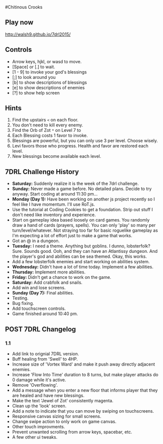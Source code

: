 #Chitinous Crooks

## Play now
http://walsh9.github.io/7drl2015/

## Controls
* Arrow keys, hjkl, or wasd to move.
* [Space] or [.] to wait.
* [1 - 9] to invoke your god\'s blessings
* [;] to look around you
* [b] to show descriptions of blessings
* [e] to show descriptions of enemies
* [?] to show help screen

## Hints
1. Find the upstairs `<` on each floor.
2. You don't need to kill every enemy.
3. Find the Orb of Zot `*` on Level 7 to 
4. Each Blessing costs 1 favor to invoke.
5. Blessings are powerful, but you can only use 3 per level. Choose wisely.
6. Levi favors those who progress. Health and favor are restored each level.
7. New blessings become available each level.


## 7DRL Challenge History

* **Saturday:** Suddenly realize it is the week of the 7drl challenge.
* **Sunday:** Never made a game before. No detailed plans. Decide to try anyway. Start coding at around 11:30 pm...
* **Monday (Day 1):** Have been working on another js project recently so I feel like I have momentum. I'll use RoT.js.
* Use the tutorial at Coding Cookies to get a foundation. Strip out stuff I don't need like inventory and experience.
* Start on gameplay idea based loosely on card games. You randomly draw a hand of cards (prayers, spells).  You can only 'play' so many per turn/level/whatever. Not straying too far for basic roguelike gameplay as I'm expecting a lot of effort just to make a game that works.
* Got an @ in a dungeon.
* **Tuesday:** I need a theme. Anything but goblins. I dunno, lobsterfolk? Sure. Sounds good.  Ooh, and they can have an Atlantissy dungeon. And the player's god and abilities can be sea themed.  Okay, this works.
* Add a few lobsterfolk enemies and start working on abilities system.
* **Wednesday:** Didn't have a lot of time today. Implement a few abilities.
* **Thursday:** Implement more abilities.
* **Friday:** Didn't get a chance to work on the game.
* **Saturday:** Add crabfolk and snails.
* Add win and lose screens.
* **Sunday (Day 7):** Final abilities. 
* Testing. 
* Bug fixing. 
* Add touchscreen controls. 
* Game finished around 10:40 pm.

## POST 7DRL Changelog
### 1.1
* Add link to orignial 7DRL version.
* Buff healing from 'Swell' to 4HP.
* Increase size of 'Vortex Ward' and make it push away directly adjacent enemies.
* Increase 'Flow Into Time' duration to 8 turns, but make player attacks do 0 damage while it's active.
* Remove 'Overflowing'.
* Add a message when you enter a new floor that informs player that they are healed and have new blessings.
* Make the text 'Jewel of Zot' consistently magenta.
* Clean up the 'look' screen.
* Add a note to indicate that you can move by swiping on touchscreens.
* Responsive canvas sizing for small screens.
* Change swipe action to only work on game canvas.
* Other touch improvments.
* Prevent unwanted scrolling from arrow keys, spacebar, etc.
* A few other ui tweaks.

